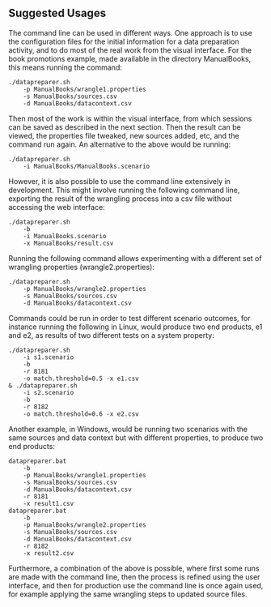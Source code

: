 ## Suggested Usages
The command line can be used in different ways. One approach is to use the configuration files for the initial information for a data preparation activity, and to do most of the real work from the visual interface. For the book promotions example, made available in the directory ManualBooks, this means running the command:
```
./datapreparer.sh 
    -p ManualBooks/wrangle1.properties
    -s ManualBooks/sources.csv
    -d ManualBooks/datacontext.csv
```


Then most of the work is within the visual interface, from which sessions can be saved as described in the next section. Then the result can be viewed, the properties file tweaked, new sources added, etc, and the command run again. An alternative to the above would be running:

```
./datapreparer.sh 
    -i ManualBooks/ManualBooks.scenario
```


However, it is also possible to use the command line extensively in development. This might involve running the following command line, exporting the result of the wrangling process into a csv file without accessing the web interface:

```
./datapreparer.sh 
    -b 
    -i ManualBooks.scenario 
    -x ManualBooks/result.csv
```


Running the following command allows experimenting with a different set of wrangling properties (wrangle2.properties):

```
./datapreparer.sh 
    -p ManualBooks/wrangle2.properties
    -s ManualBooks/sources.csv
    -d ManualBooks/datacontext.csv
```


Commands could be run in order to test different scenario outcomes, for instance running the following in Linux, would produce two end products, e1 and e2, as results of two different tests on a system property:

```
./datapreparer.sh 
    -i s1.scenario 
    -b 
    -r 8181 
    -o match.threshold=0.5 -x e1.csv 
& ./datapreparer.sh 
    -i s2.scenario 
    -b 
    -r 8182 
    -o match.threshold=0.6 -x e2.csv 
```


Another example, in Windows, would be running two scenarios with the same sources and data context but with different properties, to produce two end products:

```
datapreparer.bat 
    -b
    -p ManualBooks/wrangle1.properties
    -s ManualBooks/sources.csv
    -d ManualBooks/datacontext.csv
    -r 8181
    -x result1.csv
datapreparer.bat 
    -b
    -p ManualBooks/wrangle2.properties
    -s ManualBooks/sources.csv
    -d ManualBooks/datacontext.csv
    -r 8182
    -x result2.csv
```


Furthermore, a combination of the above is possible, where first some runs are made with the command line, then the process is refined using the user interface, and then for production use the command line is once again used, for example applying the same wrangling steps to updated source files.
